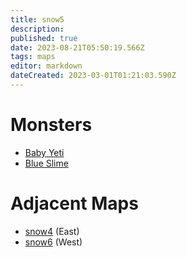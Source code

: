 ```yaml
---
title: snow5
description: 
published: true
date: 2023-08-21T05:50:19.566Z
tags: maps
editor: markdown
dateCreated: 2023-03-01T01:21:03.590Z
---
```


# Monsters
 * [Baby Yeti](/monsters/baby-yeti)
 * [Blue Slime](/monsters/blue-slime)

# Adjacent Maps
 * [snow4](/maps/snow4) (East)
 * [snow6](/maps/snow6) (West)
